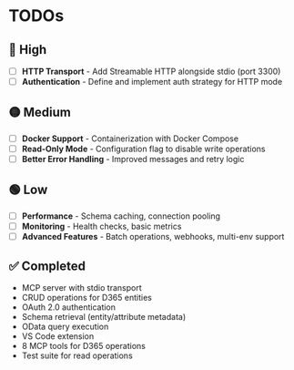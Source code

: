 # TODOs

## 🔴 High

- [ ] **HTTP Transport** - Add Streamable HTTP alongside stdio (port 3300)
- [ ] **Authentication** - Define and implement auth strategy for HTTP mode

## 🟡 Medium

- [ ] **Docker Support** - Containerization with Docker Compose
- [ ] **Read-Only Mode** - Configuration flag to disable write operations
- [ ] **Better Error Handling** - Improved messages and retry logic

## 🟢 Low

- [ ] **Performance** - Schema caching, connection pooling
- [ ] **Monitoring** - Health checks, basic metrics
- [ ] **Advanced Features** - Batch operations, webhooks, multi-env support

## ✅ Completed

- MCP server with stdio transport
- CRUD operations for D365 entities
- OAuth 2.0 authentication
- Schema retrieval (entity/attribute metadata)
- OData query execution
- VS Code extension
- 8 MCP tools for D365 operations
- Test suite for read operations
